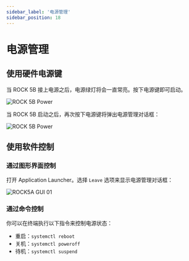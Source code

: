 ```yaml
---
sidebar_label: '电源管理'
sidebar_position: 18
---
```


# 电源管理

## 使用硬件电源键

当 ROCK 5B 接上电源之后，电源绿灯将会一直常亮。按下电源键即可启动。
  
![ROCK 5B Power](/img/rock5b/rock5b-power.webp)

当 ROCK 5B 启动之后，再次按下电源键将弹出电源管理对话框：

<div className='rock5b-power'>
  <img src="/img/rock5a/rock5a-power-status.webp" alt="ROCK 5B Power" />
</div>

## 使用软件控制

### 通过图形界面控制

打开 Application Launcher。选择 `Leave` 选项来显示电源管理对话框：

![ROCK5A GUI 01](/img/rock5a/rock5a-GUI-leave.webp)

### 通过命令控制

你可以在终端执行以下指令来控制电源状态：

- 重启：`systemctl reboot`
- 关机：`systemctl poweroff`
- 待机：`systemctl suspend`
